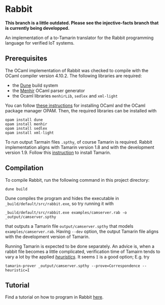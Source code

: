 # Rabbit

**This branch is a little outdated. Please see the injective-facts branch that is currently being developped.**

An implementation of a to-Tamarin translator for the Rabbit programming language for verified IoT systems.

## Prerequisites

The OCaml implementation of Rabbit was checked to compile with the OCaml compiler version 4.10.2. 
The following libraries are required:
* the [Dune](https://dune.build) build system
* the [Menhir](http://gallium.inria.fr/~fpottier/menhir/) OCaml parser generator
* the Ocaml libraries `menhirLib`, `sedlex` and `xml-light`

You can follow [these instructions](https://www.ocaml.org/docs/up-and-running) for installing OCaml and the OCaml package manager OPAM. Then, the required libraries can be installed with

    opam install dune
    opam install menhir
    opam install sedlex
    opam install xml-light

To run output Tarmain files `.spthy`, of course Tamarin is required. Rabbit implementation aligns with Tamarin version 1.8 and with the  development version 1.9. Follow this [instruction](https://tamarin-prover.com/manual/master/book/002_installation.html) to install Tamarin.

## Compilation

To compile Rabbit, run the following command in this project directory:

    dune build

Dune compiles the program and hides the executable in `_build/default/src/rabbit.exe`, so try running it with

    _build/default/src/rabbit.exe examples/camserver.rab -o _output/camserver.spthy

that outputs a Tamarin file `output/camserver.spthy` that models `examples/camserver.rab`. Having `--dev` option, the output Tamarin file aligns with the development version of Tamarin. 

Running Tamarin is expected to be done separately. An advice is, when a rabbit file becomes a little complicated, verification time of Tamairn tends to vary a lot by the applied [_heuristics_](https://tamarin-prover.com/manual/master/book/011_advanced-features.html). It seems `I` is a good option; E.g. try

    tamarin-prover _output/camserver.spthy --prove=Correspondence --heuristic=I


## Tutorial

Find a tutorial on how to program in Rabbit [here](https://hackmd.io/@VcOgfdUPTgqt1HEQTKaaqw/BkOXorVzkl).
